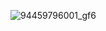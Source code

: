 ![94459796001_gf6](https://github.com/ISPC-TST-ARQUITECTURA-Y-CONECTIVIDAD/tarea7-grupo-4/assets/106171748/b8640f91-ad81-4079-92a6-d18bc9abb968)
